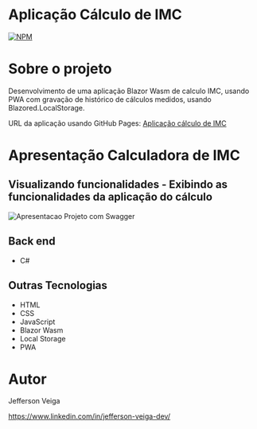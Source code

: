 # Aplicação Cálculo de IMC

[![NPM](https://img.shields.io/github/license/jehveiga/Blog-api)](https://github.com/jehveiga/dev-freela/blob/main/LICENSE)

# Sobre o projeto

Desenvolvimento de uma aplicação Blazor Wasm de calculo IMC, usando PWA com gravação de histórico de cálculos medidos, usando Blazored.LocalStorage.

URL da aplicação usando GitHub Pages: [Aplicação cálculo de IMC](https://jehveiga.github.io/app-calculo-imc/)

# Apresentação Calculadora de IMC 

## Visualizando funcionalidades - Exibindo as funcionalidades da aplicação do cálculo
![Apresentacao Projeto com Swagger](https://github.com/jehveiga/dev-freela/blob/main/assets/apresentacao_swagger.gif)

## Back end

- C#

## Outras Tecnologias

- HTML
- CSS
- JavaScript
- Blazor Wasm
- Local Storage
- PWA

# Autor 

Jefferson Veiga

https://www.linkedin.com/in/jefferson-veiga-dev/
